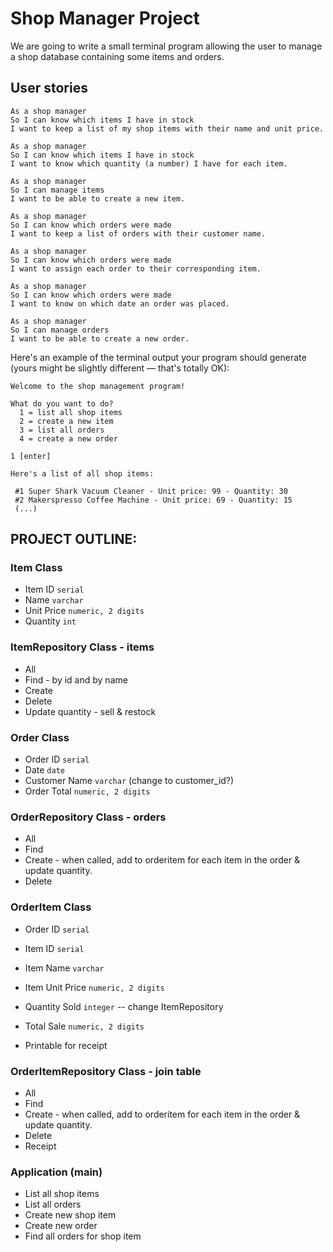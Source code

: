 # Shop Manager Project

We are going to write a small terminal program allowing the user to manage a
shop database containing some items and orders.

## User stories

```
As a shop manager
So I can know which items I have in stock
I want to keep a list of my shop items with their name and unit price.

As a shop manager
So I can know which items I have in stock
I want to know which quantity (a number) I have for each item.

As a shop manager
So I can manage items
I want to be able to create a new item.

As a shop manager
So I can know which orders were made
I want to keep a list of orders with their customer name.

As a shop manager
So I can know which orders were made
I want to assign each order to their corresponding item.

As a shop manager
So I can know which orders were made
I want to know on which date an order was placed. 

As a shop manager
So I can manage orders
I want to be able to create a new order.
```

Here's an example of the terminal output your program should generate (yours might be slightly different — that's totally OK):

```
Welcome to the shop management program!

What do you want to do?
  1 = list all shop items
  2 = create a new item
  3 = list all orders
  4 = create a new order

1 [enter]

Here's a list of all shop items:

 #1 Super Shark Vacuum Cleaner - Unit price: 99 - Quantity: 30
 #2 Makerspresso Coffee Machine - Unit price: 69 - Quantity: 15
 (...)
```

## PROJECT OUTLINE:

### Item Class

* Item ID `serial`
* Name `varchar`
* Unit Price `numeric, 2 digits`
* Quantity `int`

### ItemRepository Class - items

* All
* Find -  by id and by name
* Create
* Delete
* Update quantity - sell & restock

### Order Class

* Order ID `serial`
* Date `date`
* Customer Name `varchar` (change to customer_id?)
* Order Total `numeric, 2 digits`

### OrderRepository Class - orders

* All
* Find
* Create - when called, add to orderitem for each item in the order & update quantity.
* Delete


### OrderItem Class

* Order ID `serial`
* Item ID `serial`
* Item Name `varchar`
* Item Unit Price `numeric, 2 digits`
* Quantity Sold `integer` -- change ItemRepository
* Total Sale `numeric, 2 digits`

* Printable for receipt

### OrderItemRepository Class - join table

* All
* Find
* Create - when called, add to orderitem for each item in the order & update quantity.
* Delete
* Receipt


### Application (main)

* List all shop items
* List all orders
* Create new shop item
* Create new order
* Find all orders for shop item


